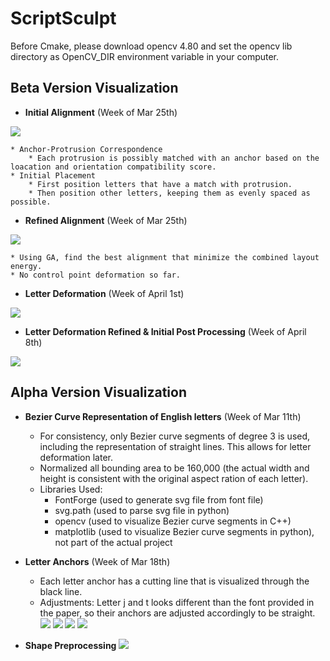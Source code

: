 

# ScriptSculpt
Before Cmake, please download opencv 4.80 and set the opencv lib directory as OpenCV_DIR environment variable in your computer.

## Beta Version Visualization
- **Initial Alignment** (Week of Mar 25th)

![](./visualization/initial/initialAlignment.png)

    * Anchor-Protrusion Correspondence
        * Each protrusion is possibly matched with an anchor based on the loacation and orientation compatibility score.
    * Initial Placement
        * First position letters that have a match with protrusion.
        * Then position other letters, keeping them as evenly spaced as possible.
        
- **Refined Alignment** (Week of Mar 25th)

![](./visualization/initial/refinedAlignment.png)

    * Using GA, find the best alignment that minimize the combined layout energy.
    * No control point deformation so far.

- **Letter Deformation** (Week of April 1st)

![](./visualization/packing/packing.png)

- **Letter Deformation Refined & Initial Post Processing** (Week of April 8th)

![](./visualization/packing/postprocess1.png)

## Alpha Version Visualization
- **Bezier Curve Representation of English letters** (Week of Mar 11th)
    * For consistency, only Bezier curve segments of degree 3 is used, including the representation of straight lines. This allows for letter deformation later.
    * Normalized all bounding area to be 160,000 (the actual width and height is consistent with the original aspect ration of each letter).
    * Libraries Used:
        * FontForge (used to generate svg file from font file)
        * svg.path (used to parse svg file in python)
        * opencv (used to visualize Bezier curve segments in C++)
        * matplotlib (used to visualize Bezier curve segments in python), not part of the actual project
- **Letter Anchors** (Week of Mar 18th)
    * Each letter anchor has a cutting line that is visualized through the black line.
    * Adjustments: Letter j and t looks different than the font provided in the paper, so their anchors are adjusted accordingly to be straight.
![](./visualization/letter_as_curves/b.png)
![](./visualization/letter_as_curves/u.png)
![](./visualization/letter_as_curves/n.png)
![](./visualization/letter_as_curves/y.png)

- **Shape Preprocessing** 
![](./visualization/shape/overview.png)

